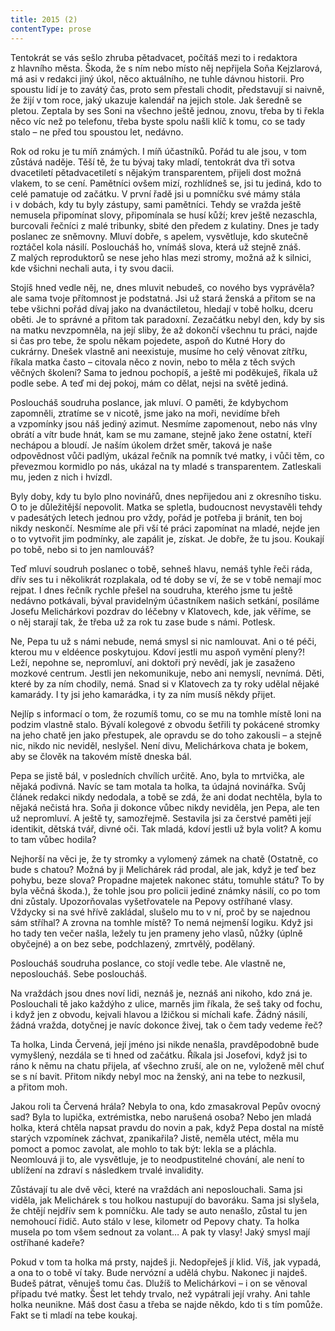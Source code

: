 ```yaml
---
title: 2015 (2)
contentType: prose
---
```


  

Tentokrát se vás sešlo zhruba pětadvacet, počítáš mezi to i redaktora z hlavního města. Škoda, že s ním nebo místo něj nepřijela Soňa Kejzlarová, má asi v redakci jiný úkol, něco aktuálního, ne tuhle dávnou historii. Pro spoustu lidí je to zavátý čas, proto sem přestali chodit, představují si naivně, že žijí v tom roce, jaký ukazuje kalendář na jejich stole. Jak šeredně se pletou. Zeptala by ses Soni na všechno ještě jednou, znovu, třeba by ti řekla něco víc než po telefonu, třeba byste spolu našli klíč k tomu, co se tady stalo – ne před tou spoustou let, nedávno.

Rok od roku je tu míň známých. I míň účastníků. Pořád tu ale jsou, v tom zůstává naděje. Těší tě, že tu bývaj taky mladí, tentokrát dva tři sotva dvacetiletí pětadvacetiletí s nějakým transparentem, přijeli dost možná vlakem, to se cení. Pamětníci ovšem mizí, rozhlídneš se, jsi tu jediná, kdo to celé pamatuje od začátku. V první řadě jsi u pomníčku své mámy stála i v dobách, kdy tu byly zástupy, sami pamětníci. Tehdy se vražda ještě nemusela připomínat slovy, připomínala se husí kůží; krev ještě nezaschla, burcovali řečníci z malé tribunky, sbité den předem z kulatiny. Dnes je tady poslanec ze sněmovny. Mluví dobře, s apelem, vysvětluje, kdo skutečně roztáčel kola násilí. Posloucháš ho, vnímáš slova, která už stejně znáš. Z malých reproduktorů se nese jeho hlas mezi stromy, možná až k silnici, kde všichni nechali auta, i ty svou dacii.

Stojíš hned vedle něj, ne, dnes mluvit nebudeš, co nového bys vyprávěla? ale sama tvoje přítomnost je podstatná. Jsi už stará ženská a přitom se na tebe všichni pořád dívaj jako na dvanáctiletou, hledají v tobě holku, dceru oběti. Je to správné a přitom tak paradoxní. Zezačátku nebyl den, kdy by sis na matku nevzpomněla, na její sliby, že až dokončí všechnu tu práci, najde si čas pro tebe, že spolu někam pojedete, aspoň do Kutné Hory do cukrárny. Dnešek vlastně ani neexistuje, musíme ho celý věnovat zítřku, říkala matka často – citovala něco z novin, nebo to měla z těch svých věčných školení? Sama to jednou pochopíš, a ještě mi poděkuješ, říkala už podle sebe. A teď mi dej pokoj, mám co dělat, nejsi na světě jediná.

Posloucháš soudruha poslance, jak mluví. O paměti, že kdybychom zapomněli, ztratíme se v nicotě, jsme jako na moři, nevidíme břeh a vzpomínky jsou náš jediný azimut. Nesmíme zapomenout, nebo nás vlny obrátí a vítr bude hnát, kam se mu zamane, stejně jako žene ostatní, kteří nechápou a bloudí. Je naším úkolem držet směr, taková je naše odpovědnost vůči padlým, ukázal řečník na pomník tvé matky, i vůči těm, co převezmou kormidlo po nás, ukázal na ty mladé s transparentem. Zatleskali mu, jeden z nich i hvízdl.

Byly doby, kdy tu bylo plno novinářů, dnes nepřijedou ani z okresního tisku. O to je důležitější nepovolit. Matka se spletla, budoucnost nevystavěli tehdy v padesátých letech jednou pro vždy, pořád je potřeba ji bránit, ten boj nikdy neskončí. Nesmíme ale při vší té práci zapomínat na mladé, nejde jen o to vytvořit jim podmínky, ale zapálit je, získat. Je dobře, že tu jsou. Koukají po tobě, nebo si to jen namlouváš?

Teď mluví soudruh poslanec o tobě, sehneš hlavu, nemáš tyhle řeči ráda, dřív ses tu i několikrát rozplakala, od té doby se ví, že se v tobě nemají moc rejpat. I dnes řečník rychle přešel na soudruha, kterého jsme tu ještě nedávno potkávali, býval pravidelným účastníkem našich setkání, posíláme Josefu Melichárkovi pozdrav do léčebny v Klatovech, kde, jak věříme, se o něj starají tak, že třeba už za rok tu zase bude s námi. Potlesk.

Ne, Pepa tu už s námi nebude, nemá smysl si nic namlouvat. Ani o té péči, kterou mu v eldéence poskytujou. Kdoví jestli mu aspoň vymění pleny?! Leží, nepohne se, nepromluví, ani doktoři prý nevědí, jak je zasaženo mozkové centrum. Jestli jen nekomunikuje, nebo ani nemyslí, nevnímá. Děti, které by za ním chodily, nemá. Snad si v Klatovech za ty roky udělal nějaké kamarády. I ty jsi jeho kamarádka, i ty za ním musíš někdy přijet.

Nejlíp s informací o tom, že rozumíš tomu, co se mu na tomhle místě loni na podzim vlastně stalo. Bývalí kolegové z obvodu šetřili ty pokácené stromky na jeho chatě jen jako přestupek, ale opravdu se do toho zakousli – a stejně nic, nikdo nic neviděl, neslyšel. Není divu, Melichárkova chata je bokem, aby se člověk na takovém místě dneska bál.

Pepa se jistě bál, v posledních chvílích určitě. Ano, byla to mrtvička, ale nějaká podivná. Navíc se tam motala ta holka, ta údajná novinářka. Svůj článek redakci nikdy nedodala, a tobě se zdá, že ani dodat nechtěla, byla to nějaká nečistá hra. Soňa ji dokonce vůbec nikdy neviděla, jen Pepa, ale ten už nepromluví. A ještě ty, samozřejmě. Sestavila jsi za čerstvé paměti její identikit, dětská tvář, divné oči. Tak mladá, kdoví jestli už byla volit? A komu to tam vůbec hodila?

Nejhorší na věci je, že ty stromky a vylomený zámek na chatě (Ostatně, co bude s chatou? Možná by ji Melichárek rád prodal, ale jak, když je teď bez pohybu, beze slova? Propadne majetek nakonec státu, tomuhle státu? To by byla věčná škoda.), že tohle jsou pro policii jediné známky násilí, co po tom dni zůstaly. Upozorňovalas vyšetřovatele na Pepovy ostříhané vlasy. Vždycky si na své hřívě zakládal, slušelo mu to v ní, proč by se najednou sám stříhal? A zrovna na tomhle místě? To nemá nejmenší logiku. Když jsi ho tady ten večer našla, ležely tu jen prameny jeho vlasů, nůžky (úplně obyčejné) a on bez sebe, podchlazený, zmrtvělý, podělaný.

Posloucháš soudruha poslance, co stojí vedle tebe. Ale vlastně ne, neposloucháš. Sebe posloucháš.

Na vraždách jsou dnes noví lidi, neznáš je, neznáš ani nikoho, kdo zná je. Poslouchali tě jako každýho z ulice, marněs jim říkala, že seš taky od fochu, i když jen z obvodu, kejvali hlavou a lžičkou si míchali kafe. Žádný násilí, žádná vražda, dotyčnej je navíc dokonce živej, tak o čem tady vedeme řeč?

Ta holka, Linda Červená, její jméno jsi nikde nenašla, pravděpodobně bude vymyšlený, nezdála se ti hned od začátku. Říkala jsi Josefovi, když jsi to ráno k němu na chatu přijela, ať všechno zruší, ale on ne, vyloženě měl chuť se s ní bavit. Přitom nikdy nebyl moc na ženský, ani na tebe to nezkusil, a přitom moh.

Jakou roli ta Červená hrála? Nebyla to ona, kdo zmasakroval Pepův ovocný sad? Byla to lupička, extrémistka, nebo narušená osoba? Nebo jen mladá holka, která chtěla napsat pravdu do novin a pak, když Pepa dostal na místě starých vzpomínek záchvat, zpanikařila? Jistě, neměla utéct, měla mu pomoct a pomoc zavolat, ale mohlo to tak být: lekla se a pláchla. Neomlouvá ji to, ale vysvětluje, je to neodpustitelné chování, ale není to ublížení na zdraví s následkem trvalé invalidity.

Zůstávají tu ale dvě věci, které na vraždách ani neposlouchali. Sama jsi viděla, jak Melichárek s tou holkou nastupují do bavoráku. Sama jsi slyšela, že chtějí nejdřív sem k pomníčku. Ale tady se auto nenašlo, zůstal tu jen nemohoucí řidič. Auto stálo v lese, kilometr od Pepovy chaty. Ta holka musela po tom všem sednout za volant… A pak ty vlasy! Jaký smysl mají ostříhané kadeře?

Pokud v tom ta holka má prsty, najdeš ji. Nedopřeješ jí klid. Víš, jak vypadá, a ona to o tobě ví taky. Bude nervózní a udělá chybu. Nakonec ji najdeš. Budeš pátrat, věnuješ tomu čas. Dlužíš to Melichárkovi – i on se věnoval případu tvé matky. Šest let tehdy trvalo, než vypátrali její vrahy. Ani tahle holka neunikne. Máš dost času a třeba se najde někdo, kdo ti s tím pomůže. Fakt se ti mladí na tebe koukaj.
